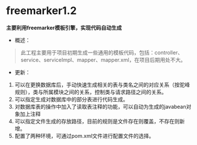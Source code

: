 # freemarker1.2

**主要利用freemarker模板引擎，实现代码自动生成**

- 概述：

> 此工程主要用于项目初期生成一些通用的模板代码，包括：controller、service、serviceImpl、mapper、mapper.xml，在项目后期用处不大。

- 更新：

1. 可以在更换数据库后，手动快速生成相关的表与类名之间的对应关系（按驼峰规则），类与所属模块之间的关系，控制类与请求路径之间的关系。
2. 可以指定生成对数据库中的部分表进行代码生成。
3. 对数据库表的操作中加入了读取表注释的功能，可以自动为生成的javabean对象加上注释
4. 可以指定文件生成的存放路径，目前的规则是文件存在则覆盖，不存在则新增。
5. 配置了两种环境，可通过pom.xml文件进行配置文件的选择。
